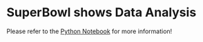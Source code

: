 # SuperBowl shows Data Analysis
Please refer to the [Python Notebook](./notebook.ipynb) for more information!
